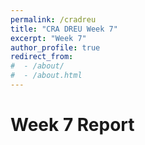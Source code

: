 ```yaml
---
permalink: /cradreu
title: "CRA DREU Week 7"
excerpt: "Week 7"
author_profile: true
redirect_from: 
#  - /about/
#  - /about.html
---
```


Week 7 Report
======
